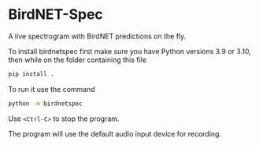 # BirdNET-Spec

A live spectrogram with BirdNET predictions on the fly.

To install birdnetspec first make sure you have Python versions 3.9 or 3.10,
then while on the folder containing this file

```bash
pip install .
```

To run it use the command

```bash
python -m birdnetspec
```

Use `<Ctrl-C>` to stop the program.

The program will use the default audio input device for recording.
